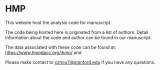 # HMP

This website host the analysis code for manuscript.

The code being hosted here is originated from a list of authors. Detail information about the code and author can be found in our manuscript. 

The data associated with these code can be found at: https://www.hmpdacc.org/ihmp/ and 

Please make contact to xzhou7@stanford.edu if you have any questions. 
